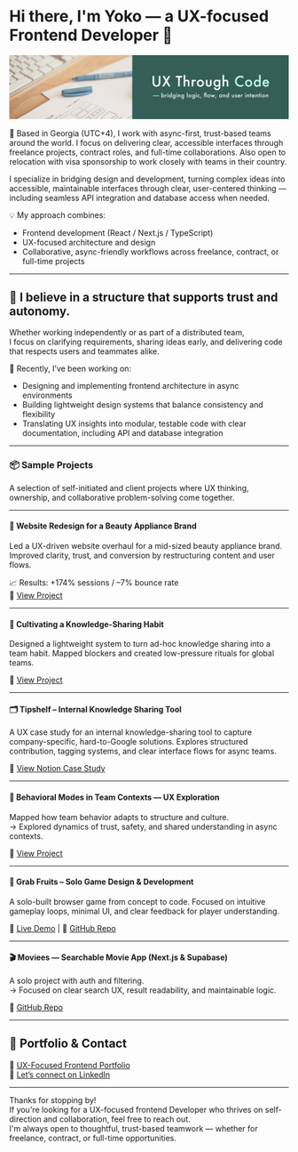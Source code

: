 # Hi there, I'm Yoko — a UX-focused Frontend Developer 👋

![cover-image](./images/github-bg2.png)

🚀 Based in Georgia (UTC+4), I work with async-first, trust-based teams around the world. I focus on delivering clear, accessible interfaces through freelance projects, contract roles, and full-time collaborations. Also open to relocation with visa sponsorship to work closely with teams in their country.

I specialize in bridging design and development, turning complex ideas into accessible, maintainable interfaces through clear, user-centered thinking — including seamless API integration and database access when needed.

💡 My approach combines:
- Frontend development (React / Next.js / TypeScript)
- UX-focused architecture and design
- Collaborative, async-friendly workflows across freelance, contract, or full-time projects

---

## 🌿 I believe in a structure that supports trust and autonomy.

Whether working independently or as part of a distributed team,  
I focus on clarifying requirements, sharing ideas early, and delivering code that respects users and teammates alike.

🧠 Recently, I’ve been working on:
- Designing and implementing frontend architecture in async environments
- Building lightweight design systems that balance consistency and flexibility
- Translating UX insights into modular, testable code with clear documentation, including API and database integration

---

### 📦 Sample Projects

A selection of self-initiated and client projects where UX thinking, ownership, and collaborative problem-solving come together.

---

#### 🧩 Website Redesign for a Beauty Appliance Brand  
Led a UX-driven website overhaul for a mid-sized beauty appliance brand. Improved clarity, trust, and conversion by restructuring content and user flows.

📈 Results: +174% sessions / –7% bounce rate  
🔗 [View Project](https://abiding-snap-e4c.notion.site/UX-Oriented-Website-Redesign-for-a-Beauty-Appliance-Brand-215994322fd581c9baa0c654756bc1c2)

---

#### 🧠 Cultivating a Knowledge-Sharing Habit  
Designed a lightweight system to turn ad-hoc knowledge sharing into a team habit. Mapped blockers and created low-pressure rituals for global teams.

🔗 [View Project](https://abiding-snap-e4c.notion.site/Cultivating-a-Knowledge-Sharing-Habit-in-Global-Teams-215994322fd581d3816cfc814d16ca58?pvs=143)

---

#### 🗂️ Tipshelf – Internal Knowledge Sharing Tool 
A UX case study for an internal knowledge-sharing tool to capture company-specific, hard-to-Google solutions. Explores structured contribution, tagging systems, and clear interface flows for async teams.

🔗 [View Notion Case Study](https://abiding-snap-e4c.notion.site/Tipshelf-UX-Case-Study-215994322fd581be9112cd4174f4ae3d?pvs=143)

---

#### 🧃 Behavioral Modes in Team Contexts — UX Exploration  
Mapped how team behavior adapts to structure and culture.  
→ Explored dynamics of trust, safety, and shared understanding in async contexts.

🔗 [View Project](https://abiding-snap-e4c.notion.site/Behavioral-Modes-in-Team-Contexts-215994322fd581509794c974e9772e9e)

---

#### 🍓 Grab Fruits – Solo Game Design & Development
A solo-built browser game from concept to code. Focused on intuitive gameplay loops, minimal UI, and clear feedback for player understanding.

🔗 [Live Demo](https://grab-fruits-yocosaka.netlify.app/) | 🔗 [GitHub Repo](https://github.com/yoko-vicky/Glab-Fruits)

---

#### 🎬 Moviees — Searchable Movie App (Next.js & Supabase)  
A solo project with auth and filtering.  
→ Focused on clear search UX, result readability, and maintainable logic.

🔗 [GitHub Repo](https://github.com/yoko-vicky/MyFavoriteMovies)

---

## 📘 Portfolio & Contact

🧭 [UX-Focused Frontend Portfolio](https://www.yokoworks.dev/)  
💬 [Let’s connect on LinkedIn](https://www.linkedin.com/in/yoko-vicky/)

---

Thanks for stopping by!  
If you're looking for a UX-focused frontend Developer who thrives on self-direction and collaboration, feel free to reach out.  
I'm always open to thoughtful, trust-based teamwork — whether for freelance, contract, or full-time opportunities.
